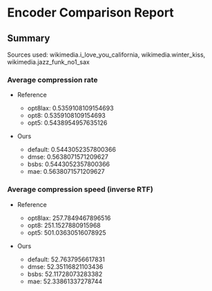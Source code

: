 
# Encoder Comparison Report

## Summary

Sources used: wikimedia.i_love_you_california, wikimedia.winter_kiss, wikimedia.jazz_funk_no1_sax

### Average compression rate

  - Reference
    - opt8lax: 0.5359108109154693
    - opt8: 0.5359108109154693
    - opt5: 0.5438954957635126

  - Ours
    - default: 0.5443052357800366
    - dmse: 0.5638071571209627
    - bsbs: 0.5443052357800366
    - mae: 0.5638071571209627


### Average compression speed (inverse RTF)
  - Reference
    - opt8lax: 257.7849467896516
    - opt8: 251.1527880915968
    - opt5: 501.03630516078925

  - Ours
    - default: 52.7637956617831
    - dmse: 52.35116821103436
    - bsbs: 52.11728073283382
    - mae: 52.33861337278744


